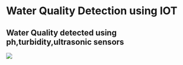 # Water Quality Detection using IOT
## Water Quality detected using ph,turbidity,ultrasonic sensors
![](systendesign.png)

 
